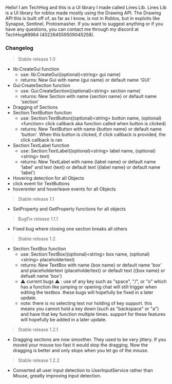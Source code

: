 Hello! I am TechHog and this is a UI library I made called Lines Lib. 
Lines Lib is a UI library for roblox made mostly using the Drawing API. The Drawing API this is built off of, as far as I know, is not in Roblox, but in exploits
like Synapse, Sentinel, Protosmasher.
If you want to suggest anything or if you have any questions, you can contact me through my discord at TechHog#8984 (402264559509045258).

### __Changelog__

> Stable release 1.0
  - lib:CreateGui function
    - use: lib:CreateGui((optional)\<string\> gui name)
    - returns: New Gui with name {gui name} or default name 'GUI'
  - Gui:CreateSection function
    - use: Gui:CreateSection((optional)\<string\> section name)
    - returns: New Section with name {section name} or default name 'section'  
  - Dragging of Sections
  - Section:TextButton function
    - use: Section:TextButton((optional)\<string\> button name, (optional)\<function\> click callback aka function called when button is clicked)
    - returns: New TextButton with name {button name} or default name 'button'. When this button is clicked, if click callback is provided, the click callback is ran
  - Section:TextLabel function
    - use: Section:TextLabel((optional)\<string\> label name, (optional)\<string\> text)
    - returns: New TextLabel with name {label name} or default name 'label' and text {text} or default text ({label name} or default name 'label')
  - Hovering detection for all Objects
  - click event for TextButtons
  - hoverenter and hoverleave events for all Objects

> Stable release 1.1
  - SetProperty and GetProperty functions for all objects

> BugFix release 1.1.1
  - Fixed bug where closing one section breaks all others

> Stable release 1.2
  - Section:TextBox function
    - use: Section:TextBox((optional)\<string\> box name, (optional)\<string\> placeholdertext)
    - returns: New TextBox with name {box name} or default name 'box' and placeholdertext {placeholdertext} or default text ({box name} or defualt name 'box')
    - :warning: current bugs :warning: : use of any key such as "space", "/", or "o" which has a function like jumping or opening chat will still trigger when editing the textbox. these bugs will hopefully be fixed in a later update.
    - note: there is no selecting text nor holding of key support. this means you cannot hold a key down (such as "backspace" or "a") and have that key function multiple times. support for these features will hopefully be added in a later update.

> Stable release 1.2.1
  - Dragging sections are now smoother. They used to be very jittery. If you moved your mouse too fast it would stop the dragging. Now the dragging is better and only stops when you let go of the mouse.

> Stable release 1.2.2
  - Converted all user input detection to UserInputService rather than Mouse, greatly improving input detection.
